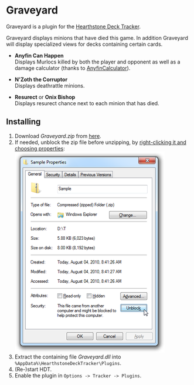 # Graveyard
Graveyard is a plugin for the [Hearthstone Deck Tracker](https://github.com/HearthSim/Hearthstone-Deck-Tracker).  

Graveyard displays minions that have died this game. In addition Graveyard will display specialized views for decks containing certain cards.

* **Anyfin Can Happen**  
Displays Murlocs killed by both the player and opponent as well as a damage calculator (thanks to [AnyfinCalculator](https://github.com/ericBG/AnyfinCalculator)).

* **N'Zoth the Corruptor**  
Displays deathrattle minions.

* **Resurect** or **Onix Bishop**  
Displays resurect chance next to each minion that has died.


## Installing
1. Download *Graveyard.zip* from [here](https://github.com/RedHatter/Graveyard/releases).
2. If needed, unblock the zip file before unzipping, by [right-clicking it and choosing properties](http://blogs.msdn.com/b/delay/p/unblockingdownloadedfile.aspx):
![Unblock](images/unblock.png?raw=true)
3. Extract the containing file *Graveyard.dll* into `%AppData%\HearthstoneDeckTracker\Plugins`.
4. (Re-)start HDT.
5. Enable the plugin in `Options -> Tracker -> Plugins`.

